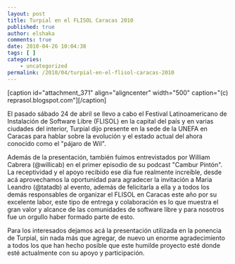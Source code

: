 ```yaml
---
layout: post
title: Turpial en el FLISOL Caracas 2010
published: true
author: elshaka
comments: true
date: 2010-04-26 10:04:38
tags: [ ]
categories:
    - uncategorized
permalink: /2010/04/turpial-en-el-flisol-caracas-2010
---
```

[caption id="attachment_371" align="aligncenter" width="500" caption="(c) reprasol.blogspot.com"][][1][/caption] 


  El pasado sábado 24 de abril se llevo a cabo el Festival Latinoamericano de Instalación de Software Libre (FLISOL) en la capital del país y en varias ciudades del interior, Turpial dijo presente en la sede de la UNEFA en Caracas para hablar sobre la evolución y el estado actual del ahora conocido como el "pájaro de Wil".



  Además de la presentación, también fuimos entrevistados por William Cabrera (@willicab) en el primer episodio de su podcast "Cambur Pintón". La receptividad y el apoyo recibido ese día fue realmente increíble, desde acá aprovechamos la oportunidad para agradecer la invitación a Maria Leandro (@tatadb) al evento, además de felicitarla a ella y a todos los demás responsables de organizar el FLISOL en Caracas este año por su excelente labor, este tipo de entrega y colaboración es lo que muestra el gran valor y alcance de las comunidades de software libre y para nosotros fue un orgullo haber formado parte de esto.



  Para los interesados dejamos acá la presentación utilizada en la ponencia de Turpial, sin nada más que agregar, de nuevo un enorme agradecimiento a todos los que han hecho posible que este humilde proyecto esté donde esté actualmente con su apoyo y participación.


 [1]: http://reprasol.blogspot.com/2010/04/flisolve-ccs-2010-turpial-un-orgullo.html